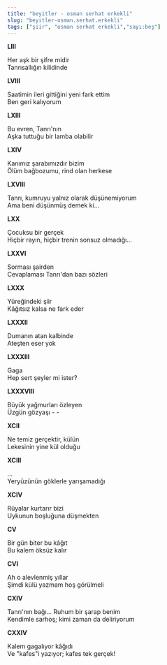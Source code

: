 ```yaml
---
title: "beyitler - osman serhat erkekli"
slug: "beyitler-osman.serhat.erkekli"
tags: ["şiir", "osman serhat erkekli","sayı:beş"]
---
```


**LIII**

Her aşk bir şifre midir\
Tanrısallığın kilidinde

**LVIII**

Saatimin ileri gittiğini yeni fark ettim\
Ben geri kalıyorum

**LXIII**

Bu evren, Tanrı'nın\
Aşka tuttuğu bir lamba olabilir

**LXIV**

Kanımız şarabımızdır bizim\
Ölüm bağbozumu, rind olan herkese

**LXVIII**

Tanrı, kumruyu yalnız olarak düşünemiyorum\
Ama beni düşünmüş demek ki...

**LXX**

Çocuksu bir gerçek\
Hiçbir rayın, hiçbir trenin sonsuz olmadığı...

**LXXVI**

Sorması şairden\
Cevaplaması Tanrı'dan bazı sözleri

**LXXX**

Yüreğindeki şiir\
Kâğıtsız kalsa ne fark eder

**LXXXII**

Dumanın atan kalbinde\
Ateşten eser yok

**LXXXIII**

Gaga\
Hep sert şeyler mi ister?

**LXXXVIII**

Büyük yağmurları özleyen\
Üzgün gözyaşı - -

**XCII**

Ne temiz gerçektir, külün\
Lekesinin yine kül olduğu

**XCIII**

...\
Yeryüzünün göklerle yarışamadığı

**XCIV**

Rüyalar kurtarır bizi\
Uykunun boşluğuna düşmekten

**CV**

Bir gün biter bu kâğıt\
Bu kalem öksüz kalır

**CVI**

Ah o alevlenmiş yıllar\
Şimdi külü yazmam hoş görülmeli

**CXIV**

Tanrı'nın bağı... Ruhum bir şarap benim\
Kendimle sarhoş; kimi zaman da deliriyorum

**CXXIV**

Kalem gagalıyor kâğıdı\
Ve "kafes"i yazıyor; kafes tek gerçek!
